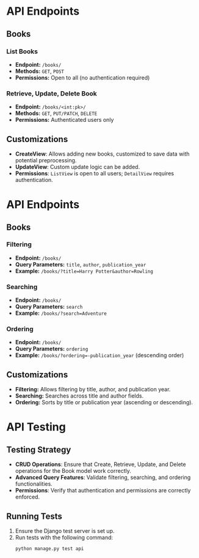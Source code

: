 # API Endpoints

## Books

### List Books
- **Endpoint:** `/books/`
- **Methods:** `GET`, `POST`
- **Permissions:** Open to all (no authentication required)

### Retrieve, Update, Delete Book
- **Endpoint:** `/books/<int:pk>/`
- **Methods:** `GET`, `PUT/PATCH`, `DELETE`
- **Permissions:** Authenticated users only

## Customizations
- **CreateView**: Allows adding new books, customized to save data with potential preprocessing.
- **UpdateView**: Custom update logic can be added.
- **Permissions**: `ListView` is open to all users; `DetailView` requires authentication.

# API Endpoints

## Books

### Filtering
- **Endpoint:** `/books/`
- **Query Parameters:** `title`, `author`, `publication_year`
- **Example:** `/books/?title=Harry Potter&author=Rowling`

### Searching
- **Endpoint:** `/books/`
- **Query Parameters:** `search`
- **Example:** `/books/?search=Adventure`

### Ordering
- **Endpoint:** `/books/`
- **Query Parameters:** `ordering`
- **Example:** `/books/?ordering=-publication_year` (descending order)

## Customizations
- **Filtering:** Allows filtering by title, author, and publication year.
- **Searching:** Searches across title and author fields.
- **Ordering:** Sorts by title or publication year (ascending or descending).

# API Testing

## Testing Strategy

- **CRUD Operations**: Ensure that Create, Retrieve, Update, and Delete operations for the Book model work correctly.
- **Advanced Query Features**: Validate filtering, searching, and ordering functionalities.
- **Permissions**: Verify that authentication and permissions are correctly enforced.

## Running Tests

1. Ensure the Django test server is set up.
2. Run tests with the following command:
   ```bash
   python manage.py test api
